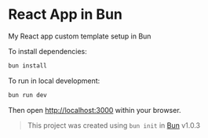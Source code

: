 # React App in Bun

My React app custom template setup in Bun

To install dependencies:

```bash
bun install
```

To run in local development:

```bash
bun run dev
```
Then open [http://localhost:3000](http://localhost:3000) within your browser.

> This project was created using `bun init` in [Bun](https://bun.sh) v1.0.3
